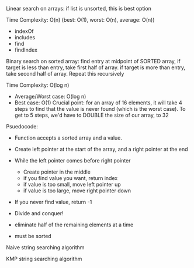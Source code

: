Linear search on arrays:
if list is unsorted, this is best option

Time Complexity: O(n) (best: O(1), worst: O(n), average: O(n))

- indexOf
- includes
- find
- findIndex

Binary search on sorted array:
find entry at midpoint of SORTED array, if target is less than entry, take first half of array. if target is more than entry,
take second half of array. Repeat this recursively

Time Complexity: O(log n)

- Average/Worst case: O(log n)
- Best case: O(1)
  Crucial point: for an array of 16 elements, it will take 4 steps to find that the value is never found (which is the worst case). To get to 5 steps, we'd have to DOUBLE the size of our array, to 32

Psuedocode:

- Function accepts a sorted array and a value.
- Create left pointer at the start of the array, and a right pointer at the end
- While the left pointer comes before right pointer
  - Create pointer in the middle
  - if you find value you want, return index
  - if value is too small, move left pointer up
  - if value is too large, move right pointer down
- If you never find value, return -1

- Divide and conquer!
- eliminate half of the remaining elements at a time
- must be sorted

Naive string searching algorithm

KMP string searching algorithm
